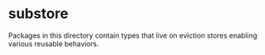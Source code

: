 # substore
Packages in this directory contain types that live on eviction stores enabling
various reusable behaviors.
